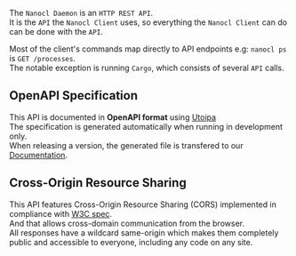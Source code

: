The `Nanocl Daemon` is an `HTTP REST API`.<br />
It is the `API` the `Nanocl Client` uses, so everything the `Nanocl Client` can do can be done with the `API`.

Most of the client's commands map directly to API endpoints e.g: `nanocl ps` is `GET /processes`.<br />
The notable exception is running `Cargo`, which consists of several `API` calls.


## OpenAPI Specification
This API is documented in **OpenAPI format** using [Utoipa](https://github.com/juhaku/utoipa)<br />
The specification is generated automatically when running in development only.<br />
When releasing a version, the generated file is transfered to our [Documentation](https://github.com/nxthat/documentation).


## Cross-Origin Resource Sharing
This API features Cross-Origin Resource Sharing (CORS) implemented in compliance with  [W3C spec](https://www.w3.org/TR/cors/).<br />
And that allows cross-domain communication from the browser.<br />
All responses have a wildcard same-origin which makes them completely public and accessible to everyone, including any code on any site.
